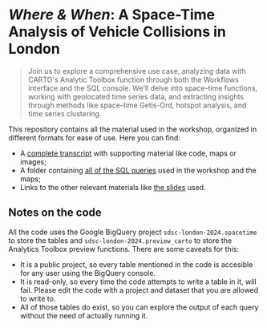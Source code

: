 # _Where & When_: A Space-Time Analysis of Vehicle Collisions in London

> Join us to explore a comprehensive use case, analyzing data with CARTO's Analytic Toolbox function through both the Workflows interface and the SQL console. We'll delve into space-time functions, working with geolocated time series data, and extracting insights through methods like space-time Getis-Ord, hotspot analysis, and time series clustering.

This repository contains all the material used in the workshop, organized in different formats for ease of use. Here you can find:
- A [complete transcript](./transcript.md) with supporting material like code, maps or images;
- A folder containing [all of the SQL queries](./sql) used in the workshop and the maps;
- Links to the other relevant materials like [the slides](https://docs.google.com/presentation/d/1FgxZquH9_zdcNDMwSfhbk4bK8FZfoGeUaVtAuykASRQ) used.

## Notes on the code

All the code uses the Google BigQuery project ``sdsc-london-2024.spacetime`` to store the tables and ``sdsc-london-2024.preview_carto`` to store the Analytics Toolbox preview functions. There are some caveats for this:
- It is a public project, so every table mentioned in the code is accesible for any user using the BigQuery console.
- It is read-only, so every time the code attempts to write a table in it, will fail. Please edit the code with a project and dataset that you are allowed to write to.
- All of those tables do exist, so you can explore the output of each query without the need of actually running it.
